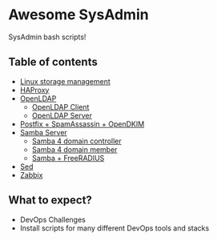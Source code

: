 # Awesome SysAdmin

SysAdmin bash scripts!

## Table of contents

* [Linux storage management](readme/storage.md)
* [HAProxy](readme/haproxy.md)
* [OpenLDAP](readme/openldap/README.md)
  * [OpenLDAP Client](readme/openldap/openldap\_client.md)
  * [OpenLDAP Server](readme/openldap/openldap\_server.md)
* [Postfix + SpamAssassin + OpenDKIM](readme/postfix.md)
* [Samba Server](readme/samba/README.md)
  * [Samba 4 domain controller](readme/samba/samba4\_domaincontroller.md)
  * [Samba 4 domain member](readme/samba/samba4\_domainmember.md)
  * [Samba + FreeRADIUS](readme/samba/samba4\_freeradius.md)
* [Sed](readme/sed.md)
* [Zabbix](readme/zabbix.md)

## What to expect?

* DevOps Challenges
* Install scripts for many different DevOps tools and stacks
